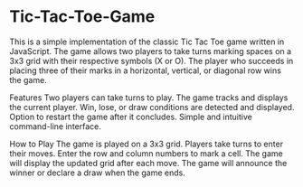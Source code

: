 # Tic-Tac-Toe-Game
This is a simple implementation of the classic Tic Tac Toe game written in JavaScript. The game allows two players to take turns marking spaces on a 3x3 grid with their respective symbols (X or O). The player who succeeds in placing three of their marks in a horizontal, vertical, or diagonal row wins the game.

Features
Two players can take turns to play.
The game tracks and displays the current player.
Win, lose, or draw conditions are detected and displayed.
Option to restart the game after it concludes.
Simple and intuitive command-line interface.

How to Play
The game is played on a 3x3 grid.
Players take turns to enter their moves.
Enter the row and column numbers to mark a cell.
The game will display the updated grid after each move.
The game will announce the winner or declare a draw when the game ends.
